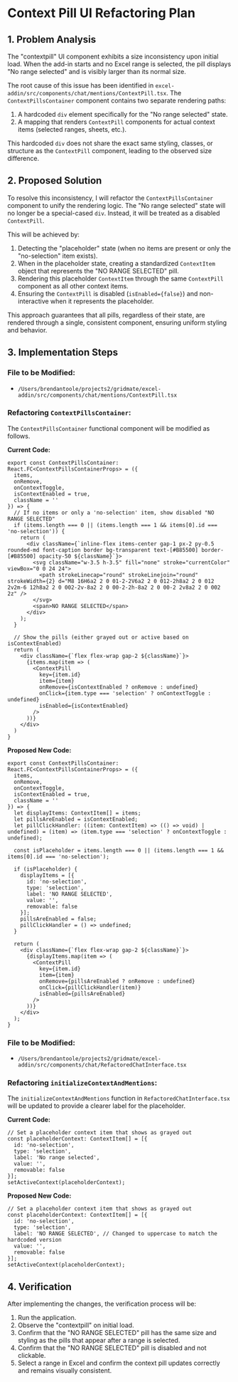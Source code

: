 # Context Pill UI Refactoring Plan

## 1. Problem Analysis

The "contextpill" UI component exhibits a size inconsistency upon initial load. When the add-in starts and no Excel range is selected, the pill displays "No range selected" and is visibly larger than its normal size.

The root cause of this issue has been identified in `excel-addin/src/components/chat/mentions/ContextPill.tsx`. The `ContextPillsContainer` component contains two separate rendering paths:
1.  A hardcoded `div` element specifically for the "No range selected" state.
2.  A mapping that renders `ContextPill` components for actual context items (selected ranges, sheets, etc.).

This hardcoded `div` does not share the exact same styling, classes, or structure as the `ContextPill` component, leading to the observed size difference.

## 2. Proposed Solution

To resolve this inconsistency, I will refactor the `ContextPillsContainer` component to unify the rendering logic. The "No range selected" state will no longer be a special-cased `div`. Instead, it will be treated as a disabled `ContextPill`.

This will be achieved by:
1.  Detecting the "placeholder" state (when no items are present or only the "no-selection" item exists).
2.  When in the placeholder state, creating a standardized `ContextItem` object that represents the "NO RANGE SELECTED" pill.
3.  Rendering this placeholder `ContextItem` through the same `ContextPill` component as all other context items.
4.  Ensuring the `ContextPill` is disabled (`isEnabled={false}`) and non-interactive when it represents the placeholder.

This approach guarantees that all pills, regardless of their state, are rendered through a single, consistent component, ensuring uniform styling and behavior.

## 3. Implementation Steps

### File to be Modified:

-   `/Users/brendantoole/projects2/gridmate/excel-addin/src/components/chat/mentions/ContextPill.tsx`

### Refactoring `ContextPillsContainer`:

The `ContextPillsContainer` functional component will be modified as follows.

**Current Code:**
```tsx
export const ContextPillsContainer: React.FC<ContextPillsContainerProps> = ({
  items,
  onRemove,
  onContextToggle,
  isContextEnabled = true,
  className = ''
}) => {
  // If no items or only a 'no-selection' item, show disabled "NO RANGE SELECTED"
  if (items.length === 0 || (items.length === 1 && items[0].id === 'no-selection')) {
    return (
      <div className={`inline-flex items-center gap-1 px-2 py-0.5 rounded-md font-caption border bg-transparent text-[#B85500] border-[#B85500] opacity-50 ${className}`}>
        <svg className="w-3.5 h-3.5" fill="none" stroke="currentColor" viewBox="0 0 24 24">
          <path strokeLinecap="round" strokeLinejoin="round" strokeWidth={2} d="M8 16H6a2 2 0 01-2-2V6a2 2 0 012-2h8a2 2 0 012 2v2m-6 12h8a2 2 0 002-2v-8a2 2 0 00-2-2h-8a2 2 0 00-2 2v8a2 2 0 002 2z" />
        </svg>
        <span>NO RANGE SELECTED</span>
      </div>
    );
  }
  
  // Show the pills (either grayed out or active based on isContextEnabled)
  return (
    <div className={`flex flex-wrap gap-2 ${className}`}>
      {items.map(item => (
        <ContextPill
          key={item.id}
          item={item}
          onRemove={isContextEnabled ? onRemove : undefined}
          onClick={item.type === 'selection' ? onContextToggle : undefined}
          isEnabled={isContextEnabled}
        />
      ))}
    </div>
  )
}
```

**Proposed New Code:**
```tsx
export const ContextPillsContainer: React.FC<ContextPillsContainerProps> = ({
  items,
  onRemove,
  onContextToggle,
  isContextEnabled = true,
  className = ''
}) => {
  let displayItems: ContextItem[] = items;
  let pillsAreEnabled = isContextEnabled;
  let pillClickHandler: ((item: ContextItem) => (() => void) | undefined) = (item) => (item.type === 'selection' ? onContextToggle : undefined);

  const isPlaceholder = items.length === 0 || (items.length === 1 && items[0].id === 'no-selection');

  if (isPlaceholder) {
    displayItems = [{
      id: 'no-selection',
      type: 'selection',
      label: 'NO RANGE SELECTED',
      value: '',
      removable: false
    }];
    pillsAreEnabled = false;
    pillClickHandler = () => undefined;
  }

  return (
    <div className={`flex flex-wrap gap-2 ${className}`}>
      {displayItems.map(item => (
        <ContextPill
          key={item.id}
          item={item}
          onRemove={pillsAreEnabled ? onRemove : undefined}
          onClick={pillClickHandler(item)}
          isEnabled={pillsAreEnabled}
        />
      ))}
    </div>
  );
}
```

### File to be Modified:

-   `/Users/brendantoole/projects2/gridmate/excel-addin/src/components/chat/RefactoredChatInterface.tsx`

### Refactoring `initializeContextAndMentions`:

The `initializeContextAndMentions` function in `RefactoredChatInterface.tsx` will be updated to provide a clearer label for the placeholder.

**Current Code:**
```tsx
// Set a placeholder context item that shows as grayed out
const placeholderContext: ContextItem[] = [{
  id: 'no-selection',
  type: 'selection',
  label: 'No range selected',
  value: '',
  removable: false
}];
setActiveContext(placeholderContext);
```

**Proposed New Code:**
```tsx
// Set a placeholder context item that shows as grayed out
const placeholderContext: ContextItem[] = [{
  id: 'no-selection',
  type: 'selection',
  label: 'NO RANGE SELECTED', // Changed to uppercase to match the hardcoded version
  value: '',
  removable: false
}];
setActiveContext(placeholderContext);
```

## 4. Verification

After implementing the changes, the verification process will be:
1.  Run the application.
2.  Observe the "contextpill" on initial load.
3.  Confirm that the "NO RANGE SELECTED" pill has the same size and styling as the pills that appear after a range is selected.
4.  Confirm that the "NO RANGE SELECTED" pill is disabled and not clickable.
5.  Select a range in Excel and confirm the context pill updates correctly and remains visually consistent.
